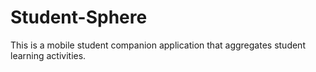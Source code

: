 # Student-Sphere
This is a mobile student companion application that aggregates student learning activities.
